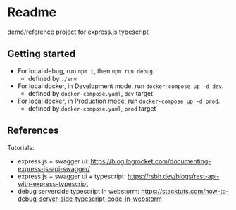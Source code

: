 # Readme

demo/reference project for express.js typescript

## Getting started

* For local debug, run `npm i`, then `npm run debug`.
    * defined by `./env`
* For local docker, in Development mode, run `docker-compose up -d dev`.
    * defined by `docker-compose.yaml`, `dev` target
* For local docker, in Production mode, run `docker-compose up -d prod`.
    * defined by `docker-compose.yaml`, `prod` target

## References

Tutorials:

* express.js + swagger ui: <https://blog.logrocket.com/documenting-express-js-api-swagger/>
* express.js + swagger ui + typescript: <https://rsbh.dev/blogs/rest-api-with-express-typescript>
* debug serverside typescript in webstorm: <https://stacktuts.com/how-to-debug-server-side-typescript-code-in-webstorm>
